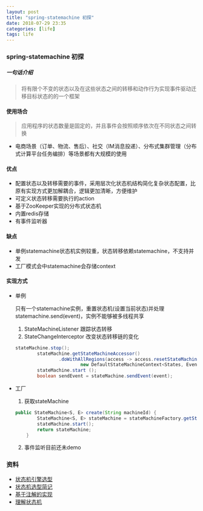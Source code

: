 ```yaml
---
layout: post
title: "spring-statemachine 初探"
date: 2018-07-29 23:35
categories: [life]
tags: life
---
```


### spring-statemachine 初探

##### 一句话介绍
> 将有限个不变的状态以及在这些状态之间的转移和动作行为实现事件驱动迁移目标状态的的一个框架

#### 使用场合

> 应用程序的状态数量是固定的，并且事件会按照顺序依次在不同状态之间转换

- 电商场景（订单、物流、售后）、社交（IM消息投递）、分布式集群管理（分布式计算平台任务编排）等场景都有大规模的使用

#### 优点

- 配置状态以及转移需要的事件，采用层次化状态机结构简化复杂状态配置，比原有实现方式更加解耦合，逻辑更加清晰，方便维护
- 可定义状态转移需要执行的action
- 基于ZooKeeper实现的分布式状态机 
- 内置redis存储
- 有事件监听器 

#### 缺点
- 单例statemachine状态机实例较重，状态转移依赖statemachine，不支持并发
- 工厂模式会中statemachine会存储context


#### 实现方式

* 单例

  只有一个statemachine实例，重置状态机(设置当前状态)并处理statemachine.send(event)，实例不能够被多线程共享

  1. StateMachineListener 跟踪状态转移
  2. StateChangeInterceptor 改变状态转移链的变化

  ```java
  stateMachine.stop();
          stateMachine.getStateMachineAccessor()
                  .doWithAllRegions(access -> access.resetStateMachine(
                          new DefaultStateMachineContext<States, Events> (sourceState, null, null, extendedState)));
          stateMachine.start ();
          boolean sendEvent = stateMachine.sendEvent(event);
  ```

  

* 工厂

  1. 获取stateMachine

  ```java
  public StateMachine<S, E> create(String machineId) {
          StateMachine<S, E> stateMachine = stateMachineFactory.getStateMachine(machineId);
          stateMachine.start();
          return stateMachine;
      }
  ```

  2. 事件监听目前还未demo

### 资料
- [状态机引擎选型](https://segmentfault.com/a/1190000009906317)
- [状态机选型简记](http://childe.net.cn/2018/04/28/%E7%8A%B6%E6%80%81%E6%9C%BA%E9%80%89%E5%9E%8B%E7%AE%80%E8%AE%B0/)
- [基于注解的实现](https://www.codetd.com/article/1010726)
- [理解状态机](https://glumes.com/post/android/understand-state-machine/)